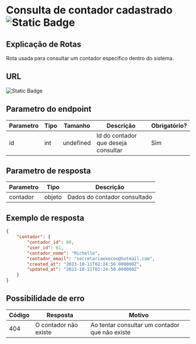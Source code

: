 # Consulta de contador cadastrado ![Static Badge](https://img.shields.io/badge/Rota_autenticada-49CC90)

## Explicação de Rotas

Rota usada para consultar um contador especifico dentro do sistema.

## URL

![Static Badge](https://img.shields.io/badge/GET-%2Fapi%2Fv1%2Finterno%2Fcontador%2Fconsulta%2F{id}-%2361AFFE)

## Parametro do endpoint

| Parametro | Tipo | Tamanho   | Descrição                           | Obrigatório? |
|-----------|------|-----------|-------------------------------------|--------------|
| id        | int  | undefined | Id do contador que deseja consultar | Sim          |

## Parametro de resposta

| Parametro | Tipo   | Descrição                    |
|-----------|--------|------------------------------|
| contador  | objeto | Dados do contador consultado |


## Exemplo de resposta
```json
{
    "contador": {
        "contador_id": 60,
        "user_id": 61,
        "contador_nome": "Michelle",
        "contador_email": "secretariaexecon@hotmail.com",
        "created_at": "2023-10-11T02:24:50.000000Z",
        "updated_at": "2023-10-11T02:24:50.000000Z"
    }
}
```

## Possibilidade de erro

| Código | Resposta              | Motivo                                         |
|--------|-----------------------|------------------------------------------------|
| 404    | O contador não existe | Ao tentar consultar um contador que não existe |
